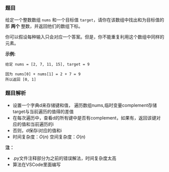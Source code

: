 ### 题目

给定一个整数数组 `nums` 和一个目标值 `target`，请你在该数组中找出和为目标值的那 **两个** 整数，并返回他们的数组下标。

你可以假设每种输入只会对应一个答案。但是，你不能重复利用这个数组中同样的元素。

**示例:**

```
给定 nums = [2, 7, 11, 15], target = 9

因为 nums[0] + nums[1] = 2 + 7 = 9
所以返回 [0, 1]
```
### 题目解析
- 设置一个字典d来存储键和值， 遍历数组nums,临时变量complement存储target与当前遍历的值得的差值
- 在每次遍历中，查看d的所有键中是否有complement，如果有，返回该键对应的值和当前遍历的i
- 否则，d保存i对应的值和i
- 时间复杂度：$O(n)$ 空间复杂度：$O(n)$

**注：**
- .py文件注释部分为之前的错误解法，时间复杂度太高
- 算法在VSCode里面编写